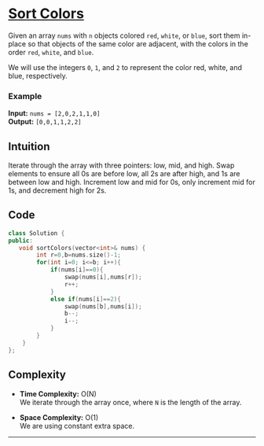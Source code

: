 # [Sort Colors](https://leetcode.com/problems/sort-colors/description/)

Given an array `nums` with `n` objects colored `red`, `white`, or `blue`, sort them in-place so that objects of the same color are adjacent, with the colors in the order `red`, `white`, and `blue`.

We will use the integers `0`, `1`, and `2` to represent the color red, white, and blue, respectively.

### Example

**Input:** `nums = [2,0,2,1,1,0]`  
**Output:** `[0,0,1,1,2,2]` 

## Intuition

Iterate through the array with three pointers: low, mid, and high. Swap elements to ensure all 0s are before low, all 2s are after high, and 1s are between low and high. Increment low and mid for 0s, only increment mid for 1s, and decrement high for 2s. 


## Code

```C++
class Solution {
public:
   void sortColors(vector<int>& nums) {
        int r=0,b=nums.size()-1;
        for(int i=0; i<=b; i++){
            if(nums[i]==0){
                swap(nums[i],nums[r]);
                r++;
            }
            else if(nums[i]==2){
                swap(nums[b],nums[i]);
                b--;
                i--;
            }
        }
    }
};
```

## Complexity

- **Time Complexity:** O(N)  
  We iterate through the array once, where `N` is the length of the array.

- **Space Complexity:** O(1)  
We are using constant extra space.

---
